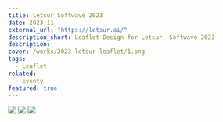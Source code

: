 ```yaml
---
title: Letsur Softwave 2023
date: 2023-11
external_url: "https://letsur.ai/"
description_short: Leaflet Design for Letsur, Softwave 2023
description:
cover: /works/2023-letsur-leaflet/1.png
tags:
  - Leaflet
related:
  - eventy
featured: true
---
```


![](/works/2023-letsur-leaflet/1.png)
![](/works/2023-letsur-leaflet/2.png)
![](/works/2023-letsur-leaflet/3.png)
